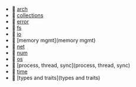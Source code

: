 * 📂 [arch](arch)
* 📂 [collections](collections)
* 📂 [error](error)
* 📂 [fs](fs)
* 📂 [io](io)
* 📂 [memory mgmt](memory mgmt)
* 📂 [net](net)
* 📂 [num](num)
* 📂 [os](os)
* 📂 [process, thread, sync](process, thread, sync)
* 📂 [time](time)
* 📂 [types and traits](types and traits)
